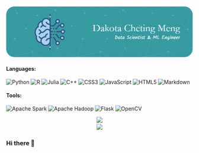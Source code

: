 
![banner](github-header-image.png)

#### Languages:
![Python](https://img.shields.io/badge/python-3670A0?style=for-the-badge&logo=python&logoColor=ffdd54)
![R](https://img.shields.io/badge/r-%23276DC3.svg?style=for-the-badge&logo=r&logoColor=white)
![Julia](https://img.shields.io/badge/-Julia-9558B2?style=for-the-badge&logo=julia&logoColor=white)
![C++](https://img.shields.io/badge/c++-%2300599C.svg?style=for-the-badge&logo=c%2B%2B&logoColor=white)
![CSS3](https://img.shields.io/badge/css3-%231572B6.svg?style=for-the-badge&logo=css3&logoColor=white)
![JavaScript](https://img.shields.io/badge/javascript-%23323330.svg?style=for-the-badge&logo=javascript&logoColor=%23F7DF1E)
![HTML5](https://img.shields.io/badge/html5-%23E34F26.svg?style=for-the-badge&logo=html5&logoColor=white)
![Markdown](https://img.shields.io/badge/markdown-%23000000.svg?style=for-the-badge&logo=markdown&logoColor=white)
#### Tools:
![Apache Spark](https://img.shields.io/badge/Apache%20Spark-FDEE21?style=flat-square&logo=apachespark&logoColor=black)
![Apache Hadoop](https://img.shields.io/badge/Apache%20Hadoop-66CCFF?style=for-the-badge&logo=apachehadoop&logoColor=black)
![Flask](https://img.shields.io/badge/flask-%23000.svg?style=for-the-badge&logo=flask&logoColor=white)
![OpenCV](https://img.shields.io/badge/opencv-%23white.svg?style=for-the-badge&logo=opencv&logoColor=white)

<div style="text-align: center">
  <img src="https://github-readme-stats.vercel.app/api?username=PsyDak-Meng&count_private=true&show_icons=true&theme=prussian" width="400">
<br />
  <img src="https://github-readme-stats.vercel.app/api/top-langs/?username=PsyDak-Meng&hide=php&title_color=ffffff&text_color=c9cacc&icon_color=4AB197&bg_color=1A2B34" />
</div>

### Hi there 👋

<!--
**PsyDak-Meng/PsyDak-Meng** is a ✨ _special_ ✨ repository because its `README.md` (this file) appears on your GitHub profile.

Here are some ideas to get you started:

- 🔭 I’m currently working on ...
- 🌱 I’m currently learning ...
- 👯 I’m looking to collaborate on ...
- 🤔 I’m looking for help with ...
- 💬 Ask me about ...
- 📫 How to reach me: ...
- 😄 Pronouns: ...
- ⚡ Fun fact: ...
-->
